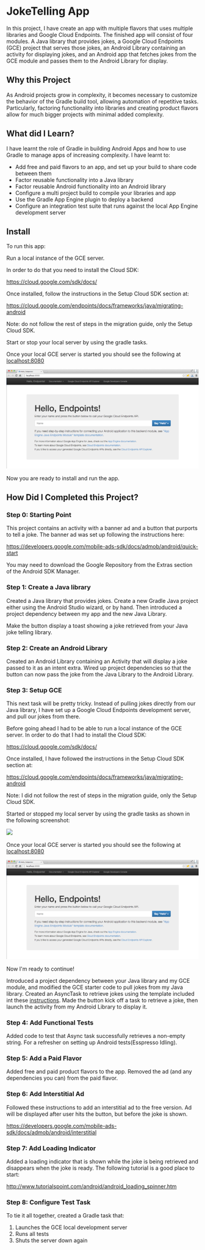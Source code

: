 # JokeTelling App

In this project, I have create an app with multiple flavors that uses
multiple libraries and Google Cloud Endpoints. The finished app will consist
of four modules. A Java library that provides jokes, a Google Cloud Endpoints
(GCE) project that serves those jokes, an Android Library containing an
activity for displaying jokes, and an Android app that fetches jokes from the
GCE module and passes them to the Android Library for display.

## Why this Project

As Android projects grow in complexity, it becomes necessary to customize the
behavior of the Gradle build tool, allowing automation of repetitive tasks.
Particularly, factoring functionality into libraries and creating product
flavors allow for much bigger projects with minimal added complexity.

## What did I Learn?

I have learnt the role of Gradle in building Android Apps and how to use
Gradle to manage apps of increasing complexity. I have learnt to:

* Add free and paid flavors to an app, and set up your build to share code between them
* Factor reusable functionality into a Java library
* Factor reusable Android functionality into an Android library
* Configure a multi project build to compile your libraries and app
* Use the Gradle App Engine plugin to deploy a backend
* Configure an integration test suite that runs against the local App Engine development server

## Install

To run this app:

Run a local instance of the GCE server. 

In order to do that you need to install the Cloud SDK:

https://cloud.google.com/sdk/docs/

Once installed, follow the instructions in the Setup Cloud SDK section at:

https://cloud.google.com/endpoints/docs/frameworks/java/migrating-android

Note: do not follow the rest of steps in the migration guide, only the Setup Cloud SDK.

Start or stop your local server by using the gradle tasks.

Once your local GCE server is started you should see the following at 
[localhost:8080](http://localhost:8080)

<img src="https://raw.githubusercontent.com/GoogleCloudPlatform/gradle-appengine-templates/77e9910911d5412e5efede5fa681ec105a0f02ad/doc/img/devappserver-endpoints.png">

Now you are ready to install and run the app. 


## How Did I Completed this Project?

### Step 0: Starting Point

This project contains an activity with a banner ad and a button that purports to tell a
joke. The banner ad was set up following the instructions here:

https://developers.google.com/mobile-ads-sdk/docs/admob/android/quick-start

You may need to download the Google Repository from the Extras section of the
Android SDK Manager.

### Step 1: Create a Java library

Created a Java library that provides jokes. Create a new
Gradle Java project either using the Android Studio wizard, or by hand. Then
introduced a project dependency between my app and the new Java Library.

Make the button display a toast showing a joke retrieved from your Java joke
telling library.

### Step 2: Create an Android Library

Created an Android Library containing an Activity that will display a joke
passed to it as an intent extra. Wired up project dependencies so that the
button can now pass the joke from the Java Library to the Android Library.

### Step 3: Setup GCE

This next task will be pretty tricky. Instead of pulling jokes directly from
our Java library, I have set up a Google Cloud Endpoints development server,
and pull our jokes from there. 

Before going ahead I had to be able to run a local instance of the GCE 
server. In order to do that I had to install the Cloud SDK:

https://cloud.google.com/sdk/docs/

Once installed, I have followed the instructions in the Setup Cloud SDK
section at:

https://cloud.google.com/endpoints/docs/frameworks/java/migrating-android

Note: I did not follow the rest of steps in the migration guide, only
the Setup Cloud SDK.

Started or stopped my local server by using the gradle tasks as shown in the following
screenshot:

<img src="/FinalProject/GCE-server-gradle-tasks.png" height="500">

Once your local GCE server is started you should see the following at 
[localhost:8080](http://localhost:8080)

<img src="https://raw.githubusercontent.com/GoogleCloudPlatform/gradle-appengine-templates/77e9910911d5412e5efede5fa681ec105a0f02ad/doc/img/devappserver-endpoints.png">

Now I'm ready to continue! 

Introduced a project dependency between your Java library 
and my GCE module, and modified the GCE starter code to pull jokes from my Java library. 
Created an AsyncTask to retrieve jokes using the template included int these 
[instructions](https://github.com/GoogleCloudPlatform/gradle-appengine-templates/tree/77e9910911d5412e5efede5fa681ec105a0f02ad/HelloEndpoints#2-connecting-your-android-app-to-the-backend). 
Made the button kick off a task to retrieve a joke, 
then launch the activity from my Android Library to display it.


### Step 4: Add Functional Tests

Added code to test that Async task successfully retrieves a non-empty
string. For a refresher on setting up Android tests(Esspresso Idling).

### Step 5: Add a Paid Flavor

Added free and paid product flavors to the app. Removed the ad (and any
dependencies you can) from the paid flavor.

### Step 6: Add Interstitial Ad

Followed these instructions to add an interstitial ad to the free version.
Ad will be displayed after user hits the button, but before the joke is shown.

https://developers.google.com/mobile-ads-sdk/docs/admob/android/interstitial

### Step 7: Add Loading Indicator

Added a loading indicator that is shown while the joke is being retrieved and
disappears when the joke is ready. The following tutorial is a good place to
start:

http://www.tutorialspoint.com/android/android_loading_spinner.htm

### Step 8: Configure Test Task

To tie it all together, created a Gradle task that:

1. Launches the GCE local development server
2. Runs all tests
3. Shuts the server down again
